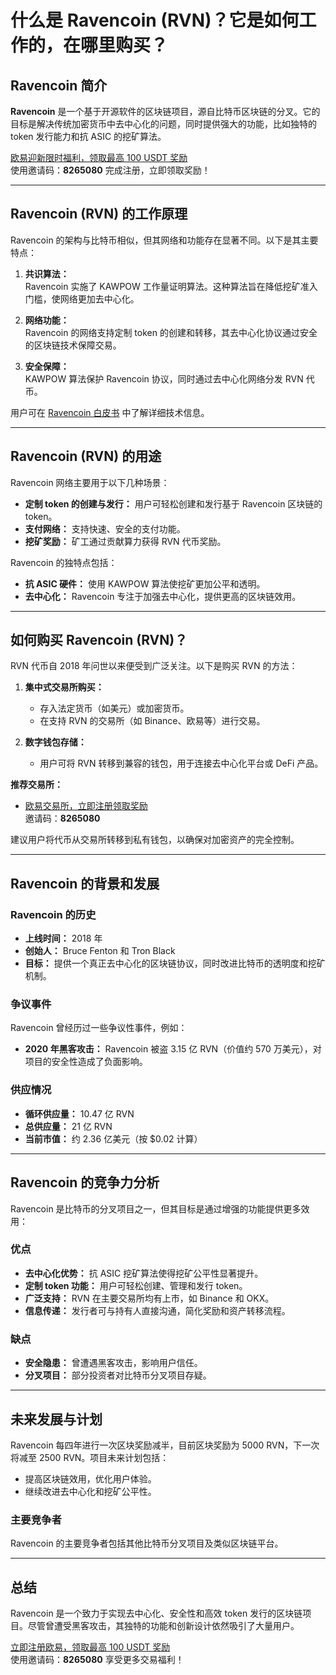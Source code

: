 # 什么是 Ravencoin (RVN)？它是如何工作的，在哪里购买？

## Ravencoin 简介

**Ravencoin** 是一个基于开源软件的区块链项目，源自比特币区块链的分叉。它的目标是解决传统加密货币中去中心化的问题，同时提供强大的功能，比如独特的 token 发行能力和抗 ASIC 的挖矿算法。

[欧易迎新限时福利，领取最高 100 USDT 奖励](https://bit.ly/OKXe)  
使用邀请码：**8265080** 完成注册，立即领取奖励！

---

## Ravencoin (RVN) 的工作原理

Ravencoin 的架构与比特币相似，但其网络和功能存在显著不同。以下是其主要特点：

1. **共识算法：**  
   Ravencoin 实施了 KAWPOW 工作量证明算法。这种算法旨在降低挖矿准入门槛，使网络更加去中心化。
   
2. **网络功能：**  
   Ravencoin 的网络支持定制 token 的创建和转移，其去中心化协议通过安全的区块链技术保障交易。

3. **安全保障：**  
   KAWPOW 算法保护 Ravencoin 协议，同时通过去中心化网络分发 RVN 代币。

用户可在 [Ravencoin 白皮书](https://ravencoin.org/assets/documents/Ravencoin.pdf) 中了解详细技术信息。

---

## Ravencoin (RVN) 的用途

Ravencoin 网络主要用于以下几种场景：
- **定制 token 的创建与发行：** 用户可轻松创建和发行基于 Ravencoin 区块链的 token。
- **支付网络：** 支持快速、安全的支付功能。
- **挖矿奖励：** 矿工通过贡献算力获得 RVN 代币奖励。

Ravencoin 的独特点包括：
- **抗 ASIC 硬件：** 使用 KAWPOW 算法使挖矿更加公平和透明。
- **去中心化：** Ravencoin 专注于加强去中心化，提供更高的区块链效用。

---

## 如何购买 Ravencoin (RVN)？

RVN 代币自 2018 年问世以来便受到广泛关注。以下是购买 RVN 的方法：

1. **集中式交易所购买：**
   - 存入法定货币（如美元）或加密货币。
   - 在支持 RVN 的交易所（如 Binance、欧易等）进行交易。
   
2. **数字钱包存储：**
   - 用户可将 RVN 转移到兼容的钱包，用于连接去中心化平台或 DeFi 产品。

**推荐交易所：**
- [欧易交易所，立即注册领取奖励](https://bit.ly/OKXe)  
邀请码：**8265080**

建议用户将代币从交易所转移到私有钱包，以确保对加密资产的完全控制。

---

## Ravencoin 的背景和发展

### Ravencoin 的历史
- **上线时间：** 2018 年
- **创始人：** Bruce Fenton 和 Tron Black
- **目标：** 提供一个真正去中心化的区块链协议，同时改进比特币的透明度和挖矿机制。

### 争议事件
Ravencoin 曾经历过一些争议性事件，例如：
- **2020 年黑客攻击：** Ravencoin 被盗 3.15 亿 RVN（价值约 570 万美元），对项目的安全性造成了负面影响。

### 供应情况
- **循环供应量：** 10.47 亿 RVN
- **总供应量：** 21 亿 RVN
- **当前市值：** 约 2.36 亿美元（按 $0.02 计算）

---

## Ravencoin 的竞争力分析

Ravencoin 是比特币的分叉项目之一，但其目标是通过增强的功能提供更多效用：

### 优点
- **去中心化优势：** 抗 ASIC 挖矿算法使得挖矿公平性显著提升。
- **定制 token 功能：** 用户可轻松创建、管理和发行 token。
- **广泛支持：** RVN 在主要交易所均有上市，如 Binance 和 OKX。
- **信息传递：** 发行者可与持有人直接沟通，简化奖励和资产转移流程。

### 缺点
- **安全隐患：** 曾遭遇黑客攻击，影响用户信任。
- **分叉项目：** 部分投资者对比特币分叉项目存疑。

---

## 未来发展与计划

Ravencoin 每四年进行一次区块奖励减半，目前区块奖励为 5000 RVN，下一次将减至 2500 RVN。项目未来计划包括：
- 提高区块链效用，优化用户体验。
- 继续改进去中心化和挖矿公平性。

### 主要竞争者
Ravencoin 的主要竞争者包括其他比特币分叉项目及类似区块链平台。

---

## 总结

Ravencoin 是一个致力于实现去中心化、安全性和高效 token 发行的区块链项目。尽管曾遭受黑客攻击，其独特的功能和创新设计依然吸引了大量用户。

[立即注册欧易，领取最高 100 USDT 奖励](https://bit.ly/OKXe)  
使用邀请码：**8265080** 享受更多交易福利！
